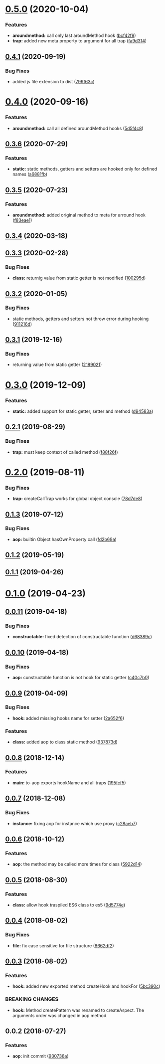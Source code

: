 # [0.5.0](https://github.com/mjancarik/to-aop/compare/v0.4.1...v0.5.0) (2020-10-04)


### Features

* **aroundmethod:** call only last aroundMethod hook ([bcf42f9](https://github.com/mjancarik/to-aop/commit/bcf42f980427e9078e71b3a669c29b1003641948))
* **trap:** added new meta property to argument for all trap ([fa9d314](https://github.com/mjancarik/to-aop/commit/fa9d3149baccc922a61fd617bd184e0270f22566))



## [0.4.1](https://github.com/mjancarik/to-aop/compare/v0.4.0...v0.4.1) (2020-09-19)


### Bug Fixes

* added js file extension to dist ([799f63c](https://github.com/mjancarik/to-aop/commit/799f63cd7eec1e8a6d2ac91c87679644a8674e28))



# [0.4.0](https://github.com/mjancarik/to-aop/compare/0.3.6...0.4.0) (2020-09-16)


### Features

* **aroundmethod:** call all defined aroundMethod hooks ([5d5f4c8](https://github.com/mjancarik/to-aop/commit/5d5f4c8c16d90c43372f9c3fa2f94ca158a9c778))



## [0.3.6](https://github.com/mjancarik/to-aop/compare/0.3.5...0.3.6) (2020-07-29)


### Features

* **static:** static methods, getters and setters are hooked only for defined names ([a6881fb](https://github.com/mjancarik/to-aop/commit/a6881fbba925cfdd58911aa42f6a4077c09c68b1))



## [0.3.5](https://github.com/mjancarik/to-aop/compare/0.3.4...0.3.5) (2020-07-23)


### Features

* **aroundmethod:** added original method to meta for arround hook ([f83eae1](https://github.com/mjancarik/to-aop/commit/f83eae1a6c7796eca35143430d7802dd1811a695))



<a name="0.3.4"></a>
## [0.3.4](https://github.com/mjancarik/to-aop/compare/0.3.3...0.3.4) (2020-03-18)



<a name="0.3.3"></a>
## [0.3.3](https://github.com/mjancarik/to-aop/compare/0.3.2...0.3.3) (2020-02-28)


### Bug Fixes

* **class:** returnig value from static getter is not modified ([100295d](https://github.com/mjancarik/to-aop/commit/100295d))



<a name="0.3.2"></a>
## [0.3.2](https://github.com/mjancarik/to-aop/compare/0.3.1...0.3.2) (2020-01-05)


### Bug Fixes

* static methods, getters and setters not throw error during hooking ([911216d](https://github.com/mjancarik/to-aop/commit/911216d))



<a name="0.3.1"></a>
## [0.3.1](https://github.com/mjancarik/to-aop/compare/0.3.0...0.3.1) (2019-12-16)


### Bug Fixes

* returning value from static getter ([2189021](https://github.com/mjancarik/to-aop/commit/2189021))



<a name="0.3.0"></a>
# [0.3.0](https://github.com/mjancarik/to-aop/compare/0.2.1...0.3.0) (2019-12-09)


### Features

* **static:** added support for static getter, setter and method ([d94583a](https://github.com/mjancarik/to-aop/commit/d94583a))



<a name="0.2.1"></a>
## [0.2.1](https://github.com/mjancarik/to-aop/compare/0.2.0...0.2.1) (2019-08-29)


### Bug Fixes

* **trap:** must keep context of called method ([f88f26f](https://github.com/mjancarik/to-aop/commit/f88f26f))



<a name="0.2.0"></a>
# [0.2.0](https://github.com/mjancarik/to-aop/compare/0.1.3...0.2.0) (2019-08-11)


### Bug Fixes

* **trap:** createCallTrap works for global object console ([78d7de8](https://github.com/mjancarik/to-aop/commit/78d7de8))



<a name="0.1.3"></a>
## [0.1.3](https://github.com/mjancarik/to-aop/compare/0.1.2...0.1.3) (2019-07-12)


### Bug Fixes

* **aop:** builtin Object hasOwnProperty call ([fd2b69a](https://github.com/mjancarik/to-aop/commit/fd2b69a))



<a name="0.1.2"></a>
## [0.1.2](https://github.com/mjancarik/to-aop/compare/0.1.1...0.1.2) (2019-05-19)



<a name="0.1.1"></a>
## [0.1.1](https://github.com/mjancarik/to-aop/compare/0.1.0...0.1.1) (2019-04-26)



<a name="0.1.0"></a>
# [0.1.0](https://github.com/mjancarik/to-aop/compare/0.0.11...0.1.0) (2019-04-23)



<a name="0.0.11"></a>
## [0.0.11](https://github.com/mjancarik/to-aop/compare/0.0.10...0.0.11) (2019-04-18)


### Bug Fixes

* **constructable:** fixed detection of constructable function ([d68389c](https://github.com/mjancarik/to-aop/commit/d68389c))



<a name="0.0.10"></a>
## [0.0.10](https://github.com/mjancarik/to-aop/compare/0.0.9...0.0.10) (2019-04-18)


### Bug Fixes

* **aop:** cunstructable function is not hook for static getter ([c40c7b0](https://github.com/mjancarik/to-aop/commit/c40c7b0))



<a name="0.0.9"></a>
## [0.0.9](https://github.com/mjancarik/to-aop/compare/0.0.8...0.0.9) (2019-04-09)


### Bug Fixes

* **hook:** added missing hooks name for setter ([2a652f6](https://github.com/mjancarik/to-aop/commit/2a652f6))


### Features

* **class:** added aop to class static method ([937873d](https://github.com/mjancarik/to-aop/commit/937873d))



<a name="0.0.8"></a>
## [0.0.8](https://github.com/mjancarik/to-aop/compare/0.0.7...0.0.8) (2018-12-14)


### Features

* **main:** to-aop exports hookName and all traps ([195fcf5](https://github.com/mjancarik/to-aop/commit/195fcf5))



<a name="0.0.7"></a>
## [0.0.7](https://github.com/mjancarik/to-aop/compare/0.0.6...0.0.7) (2018-12-08)


### Bug Fixes

* **instance:** fixing aop for instance which use proxy ([c28aeb7](https://github.com/mjancarik/to-aop/commit/c28aeb7))



<a name="0.0.6"></a>
## [0.0.6](https://github.com/mjancarik/to-aop/compare/0.0.5...0.0.6) (2018-10-12)


### Features

* **aop:** the method may be called more times for class ([5922d14](https://github.com/mjancarik/to-aop/commit/5922d14))



<a name="0.0.5"></a>
## [0.0.5](https://github.com/mjancarik/to-aop/compare/0.0.4...0.0.5) (2018-08-30)


### Features

* **class:** allow hook traspiled ES6 class to es5 ([9d5774e](https://github.com/mjancarik/to-aop/commit/9d5774e))



<a name="0.0.4"></a>
## [0.0.4](https://github.com/mjancarik/to-aop/compare/0.0.3...0.0.4) (2018-08-02)


### Bug Fixes

* **file:** fix case sensitive for file structure ([8662df2](https://github.com/mjancarik/to-aop/commit/8662df2))



<a name="0.0.3"></a>
## [0.0.3](https://github.com/mjancarik/to-aop/compare/0.0.2...0.0.3) (2018-08-02)


### Features

* **hook:** added new exported method createHook and hookFor ([5bc390c](https://github.com/mjancarik/to-aop/commit/5bc390c))


### BREAKING CHANGES

* **hook:** Method createPattern was renamed to createAspect. The arguments order was changed
in aop method.



<a name="0.0.2"></a>
## 0.0.2 (2018-07-27)


### Features

* **aop:** init commit ([930738a](https://github.com/mjancarik/to-aop/commit/930738a))




